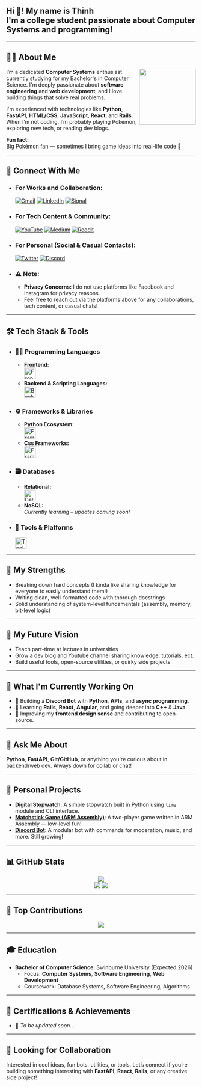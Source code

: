 <h2 align="left">Hi 👋! My name is Thinh<br>I'm a college student passionate about Computer Systems and programming!</h2>

---

## 👨‍💻 About Me

<img align="right" height="150" src="https://media.tenor.com/nnxFzGKKWrAAAAAM/koraidon-pokemon.gif" />

I’m a dedicated **Computer Systems** enthusiast currently studying for my Bachelor's in Computer Science. I'm deeply passionate about **software engineering** and **web development**, and I love building things that solve real problems.

I'm experienced with technologies like **Python**, **FastAPI**, **HTML/CSS**, **JavaScript**, **React**, and **Rails**.  
When I’m not coding, I’m probably playing Pokémon, exploring new tech, or reading dev blogs.

**Fun fact:**  
Big Pokémon fan — sometimes I bring game ideas into real-life code 🐾

---

## 🔗 Connect With Me

- ### **For Works and Collaboration:**
    [![Gmail](https://img.shields.io/static/v1?message=Gmail&logo=gmail&label=&color=D14836&logoColor=white&style=for-the-badge)](mailto:my.email@example.com)
    [![LinkedIn](https://img.shields.io/static/v1?message=LinkedIn&logo=linkedin&label=&color=0077B5&logoColor=white&style=for-the-badge)](https://www.linkedin.com/in/my_linkedin/)
    [![Signal](https://img.shields.io/static/v1?message=Signal&logo=signal&label=&color=25D366&logoColor=white&style=for-the-badge)](https://signal.org)

- ### **For Tech Content & Community:**
    [![YouTube](https://img.shields.io/static/v1?message=YouTube&logo=youtube&label=&color=FF0000&logoColor=white&style=for-the-badge)](https://www.youtube.com/c/my_yt)
    [![Medium](https://img.shields.io/static/v1?message=Medium&logo=medium&label=&color=00AB6C&logoColor=white&style=for-the-badge)](https://medium.com/@me)
    [![Reddit](https://img.shields.io/static/v1?message=Reddit&logo=reddit&label=&color=FF4500&logoColor=white&style=for-the-badge)](https://www.reddit.com/user/my_reddit)

- ### **For Personal (Social & Casual Contacts):**
    [![Twitter](https://img.shields.io/static/v1?message=Twitter&logo=twitter&label=&color=1DA1F2&logoColor=white&style=for-the-badge)](https://twitter.com/YOUR_TWITTER/)
    [![Discord](https://img.shields.io/static/v1?message=Discord&logo=discord&label=&color=5865F2&logoColor=white&style=for-the-badge)](https://discord.com/users/YOUR_DISCORD)

- ### **⚠️ Note:**
  - **Privacy Concerns:** I do not use platforms like Facebook and Instagram for privacy reasons.
  - Feel free to reach out via the platforms above for any collaborations, tech content, or casual chats!

---

## 🛠 Tech Stack & Tools

- ### **🧑‍💻 Programming Languages**
  - **Frontend:<br>**
    <img src="https://skillicons.dev/icons?i=html,css,js" height="30" alt="Frontend Languages"/>
  - **Backend & Scripting Languages:<br>**
    <img src="https://skillicons.dev/icons?i=python,php" height="30" alt="Backend Languages" />

- ### **⚙️ Frameworks & Libraries**
  - **Python Ecosystem:<br>**
    <img src="https://skillicons.dev/icons?i=fastapi,qt,bots,selenium" height="30" alt="Frameworks" />
  - **Css Frameworks:<br>**
    <img src="https://skillicons.dev/icons?i=bootstrap,tailwind" height="30" alt="Frameworks" />

- ### **🗃️ Databases**
  - **Relational:<br>**
    <img src="https://skillicons.dev/icons?i=mysql,mariadb" height="30" alt="Databases" />
  - **NoSQL:<br>**
    *Currently learning – updates coming soon!*

- ### **🔧 Tools & Platforms**
    <img src="https://skillicons.dev/icons?i=git,github,vscode,sublime,postman,figma" height="30" alt="Tools" />

---

## 🌈 My Strengths

- Breaking down hard concepts (I kinda like sharing knowledge for everyone to easily understand them!)
- Writing clean, well-formatted code with thorough docstrings
- Solid understanding of system-level fundamentals (assembly, memory, bit-level logic)

---

## 🎯 My Future Vision

- Teach part-time at lectures in universities
- Grow a dev blog and Youtube channel sharing knowledge, tutorials, ect.
- Build useful tools, open-source utilities, or quirky side projects

---

## 🚀 What I'm Currently Working On

- 🔧 Building a **Discord Bot** with **Python**, **APIs**, and **async programming**.
- 🌱 Learning **Rails**, **React**, **Angular**, and going deeper into **C++** & **Java**.
- 📌 Improving my **frontend design sense** and contributing to open-source.

---

## 💬 Ask Me About

**Python**, **FastAPI**, **Git/GitHub**, or anything you're curious about in backend/web dev. Always down for collab or chat!

---

## 🧠 Personal Projects

- [**Digital Stopwatch**](https://github.com/thinhNdang536/DigitalStopwatch): A simple stopwatch built in Python using `time` module and CLI interface.
- [**Matchstick Game (ARM Assembly)**](https://github.com/thinhNdang536/Matchstick-game-with-ARM-Assembly): A two-player game written in ARM Assembly — low-level fun!
-  [**Discord Bot**](https://github.com/thinhNdang536/discord-bot): A modular bot with commands for moderation, music, and more. Still growing!

---

## 📊 GitHub Stats

<div align="center">
  <img src="https://github-readme-streak-stats.herokuapp.com?user=thinhNdang536&theme=dark&ring=fb4362&currStreakNum=fb4362&currStreakLabel=fb4362&hide_border=true" />
  <br>
  <img src="https://github-readme-stats.vercel.app/api?username=thinhNdang536&show_icons=true&hide_title=true&count_private=true&hide=prs&theme=radical" />
  <img src="https://github-readme-stats.vercel.app/api/top-langs/?username=thinhNdang536&layout=compact&langs_count=6&theme=radical" />
</div>

---

## 📅 Top Contributions

<div align="center">
  <img src="https://greptile-stats.vercel.app/api/widget/thinhNdang536/contributions" />
</div>

---

## 🎓 Education

- **Bachelor of Computer Science**, Swinburne University (Expected 2026)  
  - Focus: **Computer Systems**, **Software Engineering**, **Web Development**  
  - Coursework: Database Systems, Software Engineering, Algorithms

---

## 🏅 Certifications & Achievements

- 📌 *To be updated soon...*

---

## 🤝 Looking for Collaboration

Interested in cool ideas, fun bots, utilities, or tools. Let’s connect if you’re building something interesting with **FastAPI**, **React**, **Rails**, or any creative side project!
